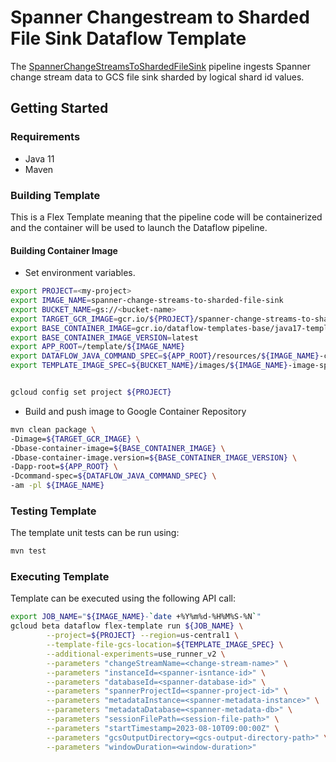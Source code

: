 # Spanner Changestream to Sharded File Sink Dataflow Template

The [SpannerChangeStreamsToShardedFileSink](src/main/java/com/google/cloud/teleport/v2/templates/SpannerChangeStreamsToShardedFileSink.java) pipeline
ingests Spanner change stream data to GCS file sink sharded by logical shard id values.


## Getting Started

### Requirements
* Java 11
* Maven

### Building Template
This is a Flex Template meaning that the pipeline code will be containerized and the container will be
used to launch the Dataflow pipeline.

#### Building Container Image
* Set environment variables.


```sh
export PROJECT=<my-project>
export IMAGE_NAME=spanner-change-streams-to-sharded-file-sink
export BUCKET_NAME=gs://<bucket-name>
export TARGET_GCR_IMAGE=gcr.io/${PROJECT}/spanner-change-streams-to-sharded-file-sink
export BASE_CONTAINER_IMAGE=gcr.io/dataflow-templates-base/java17-template-launcher-base
export BASE_CONTAINER_IMAGE_VERSION=latest
export APP_ROOT=/template/${IMAGE_NAME}
export DATAFLOW_JAVA_COMMAND_SPEC=${APP_ROOT}/resources/${IMAGE_NAME}-command-spec.json
export TEMPLATE_IMAGE_SPEC=${BUCKET_NAME}/images/${IMAGE_NAME}-image-spec.json


gcloud config set project ${PROJECT}
```

* Build and push image to Google Container Repository

```sh
mvn clean package \
-Dimage=${TARGET_GCR_IMAGE} \
-Dbase-container-image=${BASE_CONTAINER_IMAGE} \
-Dbase-container-image.version=${BASE_CONTAINER_IMAGE_VERSION} \
-Dapp-root=${APP_ROOT} \
-Dcommand-spec=${DATAFLOW_JAVA_COMMAND_SPEC} \
-am -pl ${IMAGE_NAME}
```

### Testing Template

The template unit tests can be run using:
```sh
mvn test
```

### Executing Template
Template can be executed using the following API call:

```sh
export JOB_NAME="${IMAGE_NAME}-`date +%Y%m%d-%H%M%S-%N`"
gcloud beta dataflow flex-template run ${JOB_NAME} \
        --project=${PROJECT} --region=us-central1 \
        --template-file-gcs-location=${TEMPLATE_IMAGE_SPEC} \
        --additional-experiments=use_runner_v2 \
        --parameters "changeStreamName=<change-stream-name>" \
        --parameters "instanceId=<spanner-isntance-id>" \
        --parameters "databaseId=<spanner-database-id>" \
        --parameters "spannerProjectId=<spanner-project-id>" \
        --parameters "metadataInstance=<spanner-metadata-instance>" \
        --parameters "metadataDatabase=<spanner-metadata-db>" \
        --parameters "sessionFilePath=<session-file-path>" \
        --parameters "startTimestamp=2023-08-10T09:00:00Z" \
        --parameters "gcsOutputDirectory=<gcs-output-directory-path>" \
        --parameters "windowDuration=<window-duration>"


```
